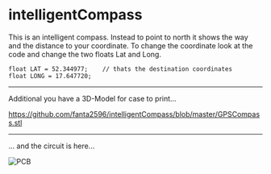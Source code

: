 # intelligentCompass

This is an intelligent compass. Instead to point to north it shows the way and the distance to your coordinate.
To change the coordinate look at the code and change the two floats Lat and Long.

``````````````Arduino
float LAT = 52.344977;    // thats the destination coordinates
float LONG = 17.647720;
`````````````````````


********************************************

Additional you have a 3D-Model for case to print...

https://github.com/fanta2596/intelligentCompass/blob/master/GPSCompass.stl

**********************************************

... and the circuit is here...


![PCB](https://github.com/fanta2596/intelligentCompass/blob/master/gps_Steckplatine.jpg)
